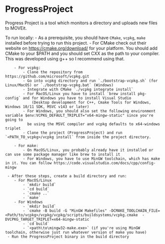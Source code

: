 # ProgressProject
Progress Project is a tool which monitors a directory and uploads new files to MOVEit.

To run locally:
     - As a prerequisite, you should have `CMake`, `vcpkg`, `make` installed before trying to run this project.
        - For CMake check out their website on https://cmake.org/download/ for your platform.
          You should add CMake to your $PATH and you should set CXX as the path to your compiler.
          This was developed using g++ so I recommend using that.
        
        - For vcpkg:
            - Clone the repository from https://github.com/microsoft/vcpkg.git
            - Go into vcpkg directory and run `./bootstrap-vcpkg.sh` (for Linux/MacOS) or `./bootstrap-vcpkg.bat` (Windows)
            - Integrate with CMake `./vcpkg integrate install`
            - For MacOS/Linux you have to install `brew install pkg-config` and for Windows you have to install Visual Studio 
                (Desktop development for C++, Cmake Tools for Windows, Windows 10/11 SDK, MSVC v143 or later)
            - For Windows, you should also set the following environment variable $env:VCPKG_DEFAULT_TRIPLET="x64-mingw-static" since you're going to
              be using the MSVC compiler and vcpkg defaults to x64-windows triplet
            - Clone the project (ProgressProject) and run `<PATH_TO_vcpkg>/vcpkg install` from inside the project directory.

        - For make:
            - On MacOS/Linux, you probably already have it installed or can use some package manager like brew to install it
            - For Windows, you have to use MinGW toolchain, which has make in it. You can follow https://code.visualstudio.com/docs/cpp/config-mingw
   
     - After these steps, create a build directory and run:
        - For MacOS/Linux
            - `mkdir build`
            - `cd build`
            - `cmake ..`
            - `make`
        - For Windows
            - `mkdir build`
            - `cmake -B build -G "MinGW Makefiles" -DCMAKE_TOOLCHAIN_FILE=<Path/to/vcpkg>/vcpkg/vcpkg/scripts/buildsystems/vcpkg.cmake  -DVCPKG_TARGET_TRIPLET=x64-mingw-static`
            - `cd build`
            - `<path\to\mingw32-make.exe>` (if you're using MinGW toolchain, otherwise just run whatever version of make you have)
     - Run the ProgressProject binary in the build directory